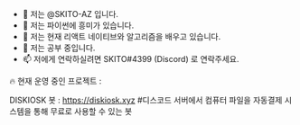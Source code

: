 - 👋 저는 @SKITO-AZ 입니다.
- 👀 저는 파이썬에 흥미가 있습니다.
- 🌱 저는 현재 리액트 네이티브와 알고리즘을 배우고 있습니다.
- 💞️ 저는 공부 중입니다.
- 📫 저에게 연락하실려면 SKITO#4399 (Discord) 로 연락주세요.

🔥 현재 운영 중인 프로젝트 :

DISKIOSK 봇 : https://diskiosk.xyz
#디스코드 서버에서 컴퓨터 파일을 자동결제 시스템을 통해 무료로 사용할 수 있는 봇

<!---
SKITO-AZ/SKITO-AZ is a ✨ special ✨ repository because its `README.md` (this file) appears on your GitHub profile.
You can click the Preview link to take a look at your changes.
--->
